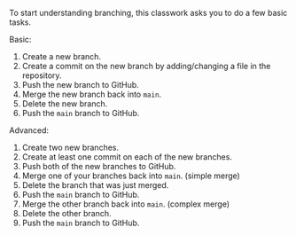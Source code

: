 To start understanding branching, this classwork asks you to do a few basic tasks.

Basic:

1. Create a new branch.
2. Create a commit on the new branch by adding/changing a file in the repository.
3. Push the new branch to GitHub.
4. Merge the new branch back into `main`.
5. Delete the new branch.
6. Push the `main` branch to GitHub.

Advanced:

1. Create two new branches.
2. Create at least one commit on each of the new branches.
3. Push both of the new branches to GitHub.
4. Merge one of your branches back into `main`. (simple merge)
5. Delete the branch that was just merged.
6. Push the `main` branch to GitHub.
7. Merge the other branch back into `main`. (complex merge)
8. Delete the other branch.
9. Push the `main` branch to GitHub.
